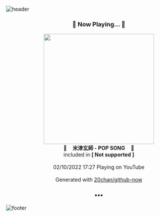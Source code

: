 ![header](https://capsule-render.vercel.app/api?type=wave&height=170&section=header&text=Hi.%20I'm%20SHIFT&fontColor=090707&fontAlignX=45&fontAlignY=65&fontSize=100)

<h3 align="center">🎵 Now Playing... 🎵</h3>
<p align="center">
  <a href="https://www.youtube.com/channel/UCUCeZaZeJbEYAAzvMgrKOPQ">
    <img width="300" src="https://yt3.ggpht.com/ytc/AKedOLTwrIuQYzPeYA69SqG6Vga3NJNV2w7A_dw6qU-wbA=s48-c-k-c0x00ffffff-no-rj-mo">
  </a>
  <br>
  🎵&nbsp&nbsp&nbsp <b>米津玄師 - POP SONG</b> &nbsp&nbsp&nbsp🎵
  <br>
  included in <b>[ Not supported ]</b>
  
  <br />
  <br />
  02/10/2022 17:27 Playing on YouTube
  <br />
  <br />
  Generated with <a href="https://github.com/20chan/github-now">20chan/github-now</a>
</p>

<h3 align="center">•••</h3>

![footer](https://capsule-render.vercel.app/api?type=wave&height=150&section=footer)
